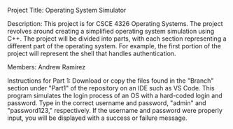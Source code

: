Project Title: Operating System Simulator

Description: This project is for CSCE 4326 Operating Systems. The project revolves around creating a simplified operating system simulation using C++. The project will be divided into parts, with each section representing a different part of the operating system. For example, the first portion of the project will represent the shell that handles authentication.

Members: Andrew Ramirez

Instructions for Part 1: Download or copy the files found in the "Branch" section under "Part1" of the repository on an IDE such as VS Code. This program simulates the login process of an OS with a hard-coded login and password. Type in the correct username and password, "admin" and "password123," respectively. If the username and password were properly input, you will be displayed with a success or failure message.
